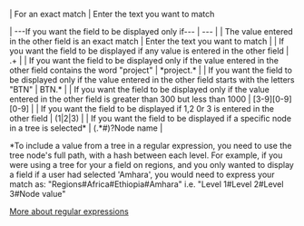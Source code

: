 

| For an exact match | Enter the text you want to match

| ---If you want the field to be displayed only if--- | --- |
| The value entered in the other field is an exact match | Enter the text you want to match |
| If you want the field to be displayed if any value is entered in the other field | .+  |
| If you want the field to be displayed only if the value entered in the other field contains the word "project" | \*project.\*  |
| If you want the field to be displayed only if the value entered in the other field starts with the letters "BTN" | BTN.\*   |
| If you want the field to be displayed only if the value entered in the other field is greater than 300 but less than 1000 | [3-9][0-9][0-9]  |
| If you want the field to be displayed if 1,2 0r 3 is entered in the other field | (1|2|3) |
| If you want the field to be displayed if a specific node in a tree is selected\* | (.\*#)?Node name |

\*To include a value from a tree in a regular expression, you need to use the tree node's full path, with a hash between each level. For example, if you were using a tree for your a field on regions, and you only wanted to display a field if a user had selected 'Amhara', you would need to express your match as: "Regions#Africa#Ethiopia#Amhara" i.e. "Level 1#Level 2#Level 3#Node value"

[More about regular expressions](http://www.regular-expressions.info/tutorial.html)